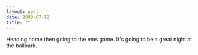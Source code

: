 ```yaml
---
layout: post
date: 2008-07-12
title: ""
---
```

Heading home then going to the ems game. It's going to be a great night at the ballpark.